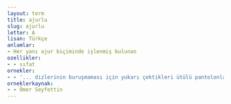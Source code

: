 ```yaml
---
layout: term
title: ajurlu
slug: ajurlu
letter: A
lisan: Türkçe
anlamlar:
- Her yanı ajur biçiminde işlenmiş bulunan
ozellikler:
- - sıfat
ornekler:
- - '... dizlerinin buruşmaması için yukarı çektikleri ütülü pantolonlarından renkli ve ajurlu çoraplarını gösteriyorlardı.'
orneklerkaynak:
- - Ömer Seyfettin
---
```

